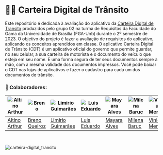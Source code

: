 # 📲🚗 Carteira Digital de Trânsito

Este repositório é dedicada à avaliação do aplicativo da [Carteira Digital de Transito](https://play.google.com/store/apps/details?id=br.gov.serpro.cnhe&hl=pt_BR&gl=US) produzidos pelo grupo 02 na turma de Requisitos da Faculdade do Gama da Universidade de Brasília (FGA-Unb) durante o 2º semestre de 2023. O objetivo do projeto é fazer a avaliação de requisitos do aplicativo, aplicando os conceitos aprendidos em classe. O aplicativo Carteira Digital de Trânsito (CDT) é um aplicativo oficial do governo que permite guardar, no seu celular, a sua carteira de motorista e o documento do veículo que esteja em seu nome. É uma forma segura de ter seus documentos sempre à mão, com a mesma validade dos documentos impressos. Você pode baixar o CDT nas lojas de aplicativos e fazer o cadastro para cada um dos documentos de trânsito.

### :handshake:  Colaboradores:

|![Altino Arthur](https://github.com/arthurrochamoreira.png) |![Breno](https://github.com/brenob6.png)|![Limirio Guimarães](https://github.com/LimirioGuimaraes.png)|![Luis Eduardo](https://github.com/LuisMiranda10.png)|![Mayara Alves](https://github.com/Mayara-tech.png)|![Milena Baruc](https://github.com/MilenaBaruc.png)|![Vinicius Mendes](https://github.com/yabamiah.png)|
| - | - | - | - | - | - | - |
|[Altino Arthur](https://github.com/arthurrochamoreira)|[Breno Queiroz](https://github.com/brenob6)|[Limirio Guimarães](https://github.com/LimirioGuimaraes)|[Luis Eduardo](https://github.com/LuisMiranda10)|[Mayara Alves](https://github.com/Mayara-tech)|[Milena Baruc](https://github.com/MilenaBaruc)|[Vinicius Mendes](https://github.com/yabamiah)|


<br>

![carteira-digital_transito](https://github.com/Requisitos-de-Software/2023.2-Grupo02/assets/67807684/15ccca9e-58e2-479e-abaf-479b0ad384ec)

